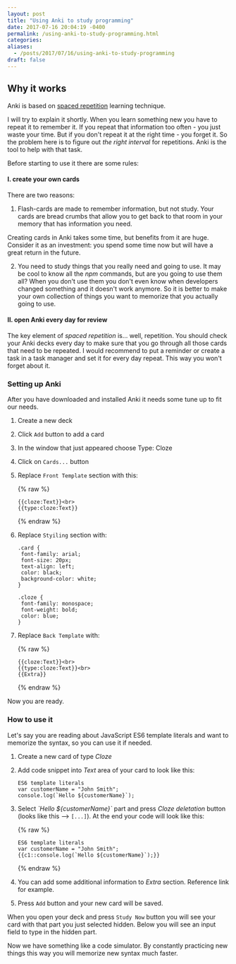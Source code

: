 ```yaml
---
layout: post
title: "Using Anki to study programming"
date: 2017-07-16 20:04:19 -0400
permalink: /using-anki-to-study-programming.html
categories:
aliases:
  - /posts/2017/07/16/using-anki-to-study-programming
draft: false
---
```


## Why it works

Anki is based on [spaced repetition](https://en.wikipedia.org/wiki/Spaced_repetition) learning technique.

I will try to explain it shortly. When you learn something new you have to repeat it to remember it. If you repeat that information too often - you just waste your time. But if you don't repeat it at the right time - you forget it. So the problem here is to figure out _the right interval_ for repetitions. Anki is the tool to help with that task.

Before starting to use it there are some rules:

#### I. create **your own** cards

There are two reasons:

1. Flash-cards are made to remember information, but not study. Your cards are bread crumbs that allow you to get back to that room in your memory that has information you need.

Creating cards in Anki takes some time, but benefits from it are huge. Consider it as an investment: you spend some time now but will have a great return in the future.

2. You need to study things that you really need and going to use. It may be cool to know all the _npm_ commands, but are you going to use them all? When you don't use them you don't even know when developers changed something and it doesn't work anymore. So it is better to make your own collection of things you want to memorize that you actually going to use.

#### II. open Anki **every day** for review

The key element of _spaced repetition_ is... well, repetition. You should check your Anki decks every day to make sure that you go through all those cards that need to be repeated. I would recommend to put a reminder or create a task in a task manager and set it for every day repeat. This way you won't forget about it.

### Setting up Anki

After you have downloaded and installed Anki it needs some tune up to fit our needs.

1. Create a new deck
2. Click `Add` button to add a card
3. In the window that just appeared choose Type: Cloze
4. Click on `Cards...` button
5. Replace `Front Template` section with this:

   {% raw %}

   ```
   {{cloze:Text}}<br>
   {{type:cloze:Text}}﻿
   ```

   {% endraw %}

6. Replace `Styiling` section with:

   ```
   .card {
    font-family: arial;
    font-size: 20px;
    text-align: left;
    color: black;
    background-color: white;
   }

   .cloze {
    font-family: monospace;
    font-weight: bold;
    color: blue;
   }
   ```

7. Replace `Back Template` with:

   {% raw %}

   ```
   {{cloze:Text}}<br>
   {{type:cloze:Text}}﻿<br>
   {{Extra}}
   ```

   {% endraw %}

Now you are ready.

### How to use it

Let's say you are reading about JavaScript ES6 template literals and want to memorize the syntax, so you can use it if needed.

1. Create a new card of type _Cloze_
2. Add code snippet into _Text_ area of your card to look like this:

   ```
   ES6 template literals
   var customerName = "John Smith";
   console.log(`Hello ${customerName}`);
   ```

3. Select _\`Hello ${customerName}\`_ part and press _Cloze deletation_ button (looks like this --> `[...]`). At the end your code will look like this:

   {% raw %}

   ```
   ES6 template literals
   var customerName = "John Smith";
   {{c1::console.log(`Hello ${customerName}`);}}
   ```

   {% endraw %}

4. You can add some additional information to _Extra_ section. Reference link for example.

5. Press `Add` button and your new card will be saved.

When you open your deck and press `Study Now` button you will see your card with that part you just selected hidden. Below you will see an input field to type in the hidden part.

Now we have something like a code simulator. By constantly practicing new things this way you will memorize new syntax much faster.
